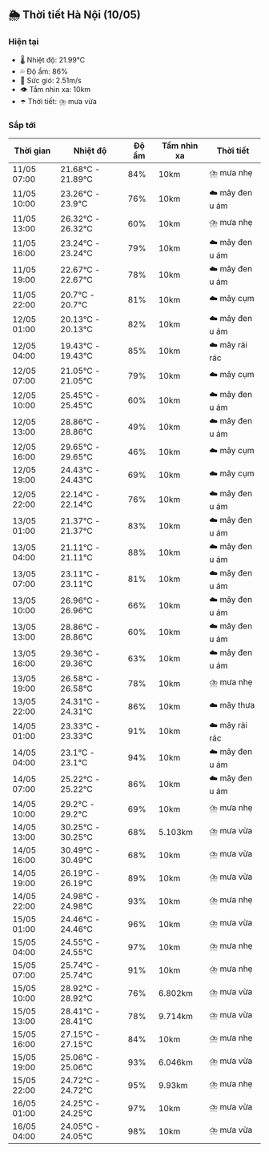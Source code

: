## 🌦️ Thời tiết Hà Nội (10/05)

### Hiện tại

- 🌡️ Nhiệt độ: 21.99℃
- 💦 Độ ẩm: 86%
- 💨 Sức gió: 2.51m/s
- 👁️ Tầm nhìn xa: 10km
- ☂️ Thời tiết: ⛈️ mưa vừa

### Sắp tới

| Thời gian | Nhiệt độ | Độ ẩm | Tầm nhìn xa | Thời tiết |
| --- | --- | --- | --- | --- |
| 11/05 07:00 | 21.68℃ - 21.89℃ | 84% | 10km | ⛈️ mưa nhẹ |
| 11/05 10:00 | 23.26℃ - 23.9℃ | 76% | 10km | ☁️ mây đen u ám |
| 11/05 13:00 | 26.32℃ - 26.32℃ | 60% | 10km | ⛈️ mưa nhẹ |
| 11/05 16:00 | 23.24℃ - 23.24℃ | 79% | 10km | ☁️ mây đen u ám |
| 11/05 19:00 | 22.67℃ - 22.67℃ | 78% | 10km | ☁️ mây đen u ám |
| 11/05 22:00 | 20.7℃ - 20.7℃ | 81% | 10km | ☁️ mây cụm |
| 12/05 01:00 | 20.13℃ - 20.13℃ | 82% | 10km | ☁️ mây đen u ám |
| 12/05 04:00 | 19.43℃ - 19.43℃ | 85% | 10km | ☁️ mây rải rác |
| 12/05 07:00 | 21.05℃ - 21.05℃ | 79% | 10km | ☁️ mây cụm |
| 12/05 10:00 | 25.45℃ - 25.45℃ | 60% | 10km | ☁️ mây đen u ám |
| 12/05 13:00 | 28.86℃ - 28.86℃ | 49% | 10km | ☁️ mây đen u ám |
| 12/05 16:00 | 29.65℃ - 29.65℃ | 46% | 10km | ☁️ mây cụm |
| 12/05 19:00 | 24.43℃ - 24.43℃ | 69% | 10km | ☁️ mây cụm |
| 12/05 22:00 | 22.14℃ - 22.14℃ | 76% | 10km | ☁️ mây đen u ám |
| 13/05 01:00 | 21.37℃ - 21.37℃ | 83% | 10km | ☁️ mây đen u ám |
| 13/05 04:00 | 21.11℃ - 21.11℃ | 88% | 10km | ☁️ mây đen u ám |
| 13/05 07:00 | 23.11℃ - 23.11℃ | 81% | 10km | ☁️ mây đen u ám |
| 13/05 10:00 | 26.96℃ - 26.96℃ | 66% | 10km | ☁️ mây đen u ám |
| 13/05 13:00 | 28.86℃ - 28.86℃ | 60% | 10km | ☁️ mây đen u ám |
| 13/05 16:00 | 29.36℃ - 29.36℃ | 63% | 10km | ☁️ mây đen u ám |
| 13/05 19:00 | 26.58℃ - 26.58℃ | 78% | 10km | ⛈️ mưa nhẹ |
| 13/05 22:00 | 24.31℃ - 24.31℃ | 86% | 10km | ☁️ mây thưa |
| 14/05 01:00 | 23.33℃ - 23.33℃ | 91% | 10km | ☁️ mây rải rác |
| 14/05 04:00 | 23.1℃ - 23.1℃ | 94% | 10km | ☁️ mây đen u ám |
| 14/05 07:00 | 25.22℃ - 25.22℃ | 86% | 10km | ☁️ mây đen u ám |
| 14/05 10:00 | 29.2℃ - 29.2℃ | 69% | 10km | ⛈️ mưa nhẹ |
| 14/05 13:00 | 30.25℃ - 30.25℃ | 68% | 5.103km | ⛈️ mưa vừa |
| 14/05 16:00 | 30.49℃ - 30.49℃ | 68% | 10km | ⛈️ mưa vừa |
| 14/05 19:00 | 26.19℃ - 26.19℃ | 89% | 10km | ⛈️ mưa vừa |
| 14/05 22:00 | 24.98℃ - 24.98℃ | 93% | 10km | ⛈️ mưa nhẹ |
| 15/05 01:00 | 24.46℃ - 24.46℃ | 96% | 10km | ⛈️ mưa vừa |
| 15/05 04:00 | 24.55℃ - 24.55℃ | 97% | 10km | ⛈️ mưa nhẹ |
| 15/05 07:00 | 25.74℃ - 25.74℃ | 91% | 10km | ⛈️ mưa nhẹ |
| 15/05 10:00 | 28.92℃ - 28.92℃ | 76% | 6.802km | ⛈️ mưa vừa |
| 15/05 13:00 | 28.41℃ - 28.41℃ | 78% | 9.714km | ⛈️ mưa vừa |
| 15/05 16:00 | 27.15℃ - 27.15℃ | 84% | 10km | ⛈️ mưa nhẹ |
| 15/05 19:00 | 25.06℃ - 25.06℃ | 93% | 6.046km | ⛈️ mưa vừa |
| 15/05 22:00 | 24.72℃ - 24.72℃ | 95% | 9.93km | ⛈️ mưa nhẹ |
| 16/05 01:00 | 24.25℃ - 24.25℃ | 97% | 10km | ⛈️ mưa vừa |
| 16/05 04:00 | 24.05℃ - 24.05℃ | 98% | 10km | ⛈️ mưa vừa |
